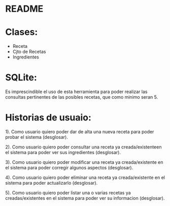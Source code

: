 # README #

Clases:
=======
- Receta
- Cjto de Recetas
- Ingredientes

SQLite: 
=======
Es imprescindible el uso de esta herramienta para poder realizar las consultas pertinentes de las posibles recetas, que como minimo seran 5.


Historias de usuaio:
====================
1). Como usuario quiero poder dar de alta una nueva receta para poder probar el sistema (desglosar).

2). Como usuario quiero poder consultar una receta ya creada/existenteen el sistema para poder ver sus ingredientes (desglosar).

3). Como usuario quiero poder modificar una receta ya creada/existente en el sistema para poder corregir algunos aspectos (desglosar).

4). Como usuario quiero poder eliminar una receta ya creada/existente en el sistema para poder actualizarlo (desglosar).

5). Como usuario quiero poder listar una o varias recetas ya creadas/existentes en el sistema para poder ver su informacion (desglosar).